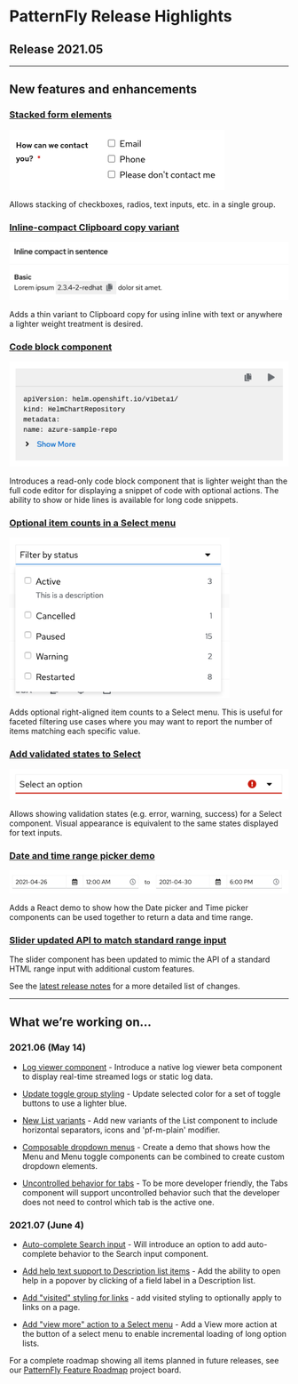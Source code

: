 # PatternFly Release Highlights
## Release 2021.05
----------------------------------------------------------
## New features and enhancements

### [Stacked form elements](https://www.patternfly.org/v4/components/form#horizontal-stacked-no-padding-top)

![stacked radio buttons in a horizontal form](./img/stacked-form-elements.png)

Allows stacking of checkboxes, radios, text inputs, etc. in a single group.

### [Inline-compact Clipboard copy variant](https://www.patternfly.org/v4/components/clipboard-copy#inline-compact)

![inline compact clipboard copy](./img/inline-clipboard-copy.png)

Adds a thin variant to Clipboard copy for using inline with text or anywhere a lighter weight treatment is desired.

### [Code block component](https://www.patternfly.org/v4/components/code-block)

![code block component](./img/code-block.png)

Introduces a read-only code block component that is lighter weight than the full code editor for displaying a snippet of code with optional actions. The ability to show or hide lines is available for long code snippets.

### [Optional item counts in a Select menu](https://www.patternfly.org/v4/components/select#checkbox-input-with-counts)

![item counts in a select menu](./img/select-item-counts.png)

Adds optional right-aligned item counts to a Select menu. This is useful for faceted filtering use cases where you may want to report the number of items matching each specific value.

### [Add validated states to Select](https://www.patternfly.org/v4/components/select#validated)

![validated select menu](./img/validated-select.png)

Allows showing validation states (e.g. error, warning, success) for a Select component. Visual appearance is equivalent to the same states displayed for text inputs.

### [Date and time range picker demo](https://www.patternfly.org/v4/components/date-picker/react-demos#date-and-time-range-picker)

![date and time range demo](./img/date-time-picker.png)

Adds a React demo to show how the Date picker and Time picker components can be used together to return a data and time range.

### [Slider updated API to match standard range input](https://www.patternfly.org/v4/components/slider)

The slider component has been updated to mimic the API of a standard HTML range input with additional custom features.

See the [latest release notes](https://www.patternfly.org/v4/developer-resources/release-notes) for a more detailed list of changes.

-----------------------------------------------------------------------------

## What we’re working on...

### 2021.06 (May 14)

* [Log viewer component](https://github.com/patternfly/patternfly-react/issues/5341) - Introduce a native log viewer beta component to display real-time streamed logs or static log data.

* [Update toggle group styling](https://github.com/patternfly/patternfly/issues/3951) - Update selected color for a set of toggle buttons to use a lighter blue.

* [New List variants](https://github.com/patternfly/patternfly-react/issues/5336) - Add new variants of the List component to include horizontal separators, icons and 'pf-m-plain' modifier.

* [Composable dropdown menus](https://github.com/patternfly/patternfly-react/issues/5073) - Create a demo that shows how the Menu and Menu toggle components can be combined to create custom dropdown elements.

* [Uncontrolled behavior for tabs](https://github.com/patternfly/patternfly-react/issues/4458) - To be more developer friendly, the Tabs component will support uncontrolled behavior such that the developer does not need to control which tab is the active one.

### 2021.07 (June 4)

* [Auto-complete Search input](https://github.com/patternfly/patternfly-react/issues/5499) - Will introduce an option to add auto-complete behavior to the Search input component.

* [Add help text support to Description list items](https://github.com/patternfly/patternfly-react/issues/5482) - Add the ability to open help in a popover by clicking of a field label in a Description list.

* [Add "visited" styling for links](https://github.com/patternfly/patternfly/issues/3726) - add visited styling to optionally apply to links on a page.

* [Add "view more" action to a Select menu](https://github.com/patternfly/patternfly-react/issues/5647) - Add a View more action at the button of a select menu to enable incremental loading of long option lists.

For a complete roadmap showing all items planned in future releases, see our [PatternFly Feature Roadmap](https://github.com/orgs/patternfly/projects/4?fullscreen=true) project board.
